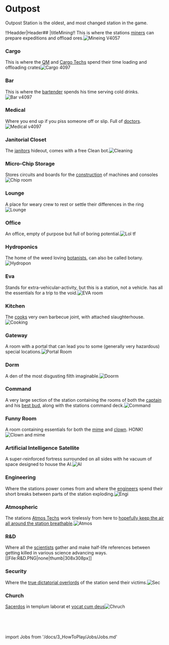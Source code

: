 # Outpost
 Outpost Station is the oldest, and most changed station in the game.


!!Headder|Header## |titleMining!!
This is where the stations [miners](\3_HowToPlay\Jobs\Cargo_roles\Shaft-Miner.md) can prepare expeditions and offload ores.![Mineing V4057](\img\Icon\No_image.png)




### Cargo
This is where the [QM](\3_HowToPlay\Jobs\Cargo_roles\Quartermaster.md) and [Cargo Techs](\3_HowToPlay\Jobs\Cargo_roles\Cargo-Technician.md) spend their time loading and offloading crates![Cargo 4097](\img\Icon\No_image.png)
### Bar
This is where the [bartender](\3_HowToPlay\Jobs\Service_roles\Bartender.md) spends his time serving cold drinks.
![Bar v4097](\img\Icon\No_image.png)


### Medical
Where you end up if you piss someone off or slip. Full of [doctors](\3_HowToPlay\Jobs\Medical_roles\Medical-Doctor.md).![Medical v4097](\img\Icon\No_image.png)


### Janitorial Closet
The [janitors](\3_HowToPlay\Jobs\Service_roles\Janitor.md) hideout, comes with a free Clean bot.![Cleaning](\img\Icon\No_image.png)


### Micro-Chip Storage
Stores circuits and boards for the [construction](\3_HowToPlay\Guides\Engineering_guides\Construction.md) of machines and consoles![Chip room](\img\Icon\No_image.png)



### Lounge
A place for weary crew to rest or settle their differences in the ring![Lounge](\img\Icon\No_image.png)



### Office
An office, empty of purpose but full of boring potential.![Lol tf](\img\Icon\No_image.png)
### Hydroponics
The home of the weed loving [botanists](\3_HowToPlay\Jobs\Service_roles\Botanist.md), can also be called botany.![Hydropon](\img\Icon\No_image.png)

### Eva
Stands for extra-vehicular-activity, but this is a station, not a vehicle. has all the essentials for a trip to the void.![EVA room](\img\Icon\No_image.png)
### Kitchen
The [cooks](\3_HowToPlay\Jobs\Service_roles\Cook.md) very own barbecue joint, with attached slaughterhouse.![Cooking](\img\Icon\No_image.png)
### Gateway
A room with a portal that can lead you to some (generally very hazardous) special locations.![Portal Room](\img\Icon\No_image.png)
### Dorm
A den of the most disgusting filth imaginable.![Doorm](\img\Icon\No_image.png)
### Command
A very large section of the station containing the rooms of both the [captain](\3_HowToPlay\Jobs\Command_roles\Captain.md) and his [best bud](\3_HowToPlay\Jobs\Command_roles\Head-of-Personnel.md), along with the stations command deck.![Command](\img\Body\Command.png)
### Funny Room
A room containing essentials for both the [mime](\3_HowToPlay\Jobs\Civilian_roles\Entertainment_Roles\Mime.md) and [clown](\3_HowToPlay\Jobs\Civilian_roles\Entertainment_Roles\Clown.md). HONK!![Clown and mime](\img\Icon\No_image.png)
### Artificial Intelligence Satellite
A super-reinforced fortress surrounded on all sides with he vacuum of space designed to house the AI.![AI](\img\Icon\No_image.png)
### Engineering
Where the stations power comes from and where the [engineers](\3_HowToPlay\Jobs\Engineering_roles\Engineer.md) spend their short breaks between parts of the station exploding.![Engi](\img\Icon\No_image.png)
### Atmospheric
The stations [Atmos Techs](\3_HowToPlay\Jobs\Engineering_roles\Atmospherics-Technician.md) work tirelessly from here to [hopefully keep the air all around the station breathable](\4_Univers\Other\Jokes\So-close-to-impossible-that-it-might-as-well-not-even-exist.md).![Atmos](\img\Atmos\Atmos.png)
### R&D
Where all the [scientists](\3_HowToPlay\Jobs\Science_roles\Scientist.md) gather and make half-life references between getting killed in various science advancing ways.[[File:R&D.PNG|none|thumb|308x308px]]
### Security
Where the [true dictatorial overlords](\3_HowToPlay\Jobs\Security_roles\Security-Officer.md) of the station send their victims.![Sec](\img\Body\Sec.png)
### Church
[Sacerdos](\3_HowToPlay\Jobs\Civilian_roles\Entertainment_Roles\Chaplain.md) in templum laborat et [vocat cum deus](\4_Univers\Other\Jokes\So-close-to-impossible-that-it-might-as-well-not-even-exist.md)![Chruch](\img\Body\Chruch.png)



  <br/>
<br/>
<br/>

import Jobs from '/docs/3_HowToPlay/Jobs/Jobs.md'

<Jobs />
